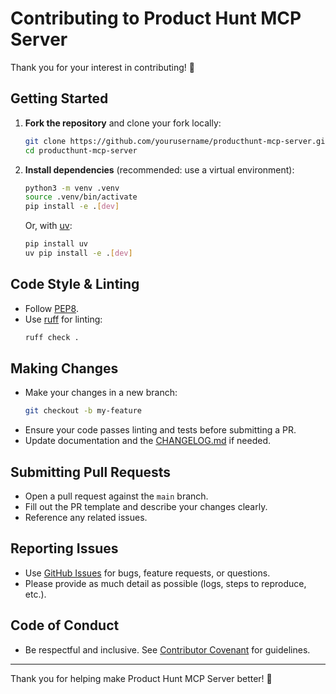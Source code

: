 # Contributing to Product Hunt MCP Server

Thank you for your interest in contributing! 🎉

## Getting Started

1. **Fork the repository** and clone your fork locally:
   ```bash
   git clone https://github.com/yourusername/producthunt-mcp-server.git
   cd producthunt-mcp-server
   ```
2. **Install dependencies** (recommended: use a virtual environment):
   ```bash
   python3 -m venv .venv
   source .venv/bin/activate
   pip install -e .[dev]
   ```
   Or, with [uv](https://github.com/astral-sh/uv):
   ```bash
   pip install uv
   uv pip install -e .[dev]
   ```

## Code Style & Linting

- Follow [PEP8](https://peps.python.org/pep-0008/).
- Use [ruff](https://github.com/charliermarsh/ruff) for linting:
  ```bash
  ruff check .
  ```

## Making Changes

- Make your changes in a new branch:
  ```bash
  git checkout -b my-feature
  ```
- Ensure your code passes linting and tests before submitting a PR.
- Update documentation and the [CHANGELOG.md](./CHANGELOG.md) if needed.

## Submitting Pull Requests

- Open a pull request against the `main` branch.
- Fill out the PR template and describe your changes clearly.
- Reference any related issues.

## Reporting Issues

- Use [GitHub Issues](https://github.com/jaipandya/producthunt-mcp-server/issues) for bugs, feature requests, or questions.
- Please provide as much detail as possible (logs, steps to reproduce, etc.).

## Code of Conduct

- Be respectful and inclusive. See [Contributor Covenant](https://www.contributor-covenant.org/) for guidelines.

---

Thank you for helping make Product Hunt MCP Server better! 🚀 
